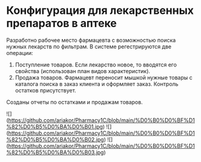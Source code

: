 # Конфигурация для лекарственных препаратов в аптеке

Разработно рабочее место фармацевта с возможностью поиска нужных лекарств по фильтрам. 
В системе регестрируются две операции: 
1) Поступление товаров. Если лекарство новое, то вводятся его свойства (использован план видов характеристик).
2) Продажа товаров. Фармацевт переносит мышкой нужные товары с каталога поиска в заказ клиента и оформляет заказ. Контроль остатков присутствует.

Созданы отчеты по остатками и продажам товаров. 

![] (https://github.com/ariakor/Pharmacy1C/blob/main/%D0%B0%D0%BF%D1%82%D0%B5%D0%BA%D0%B01.jpg)
![] (https://github.com/ariakor/Pharmacy1C/blob/main/%D0%B0%D0%BF%D1%82%D0%B5%D0%BA%D0%B02.jpg)
![] (https://github.com/ariakor/Pharmacy1C/blob/main/%D0%B0%D0%BF%D1%82%D0%B5%D0%BA%D0%B03.jpg)
